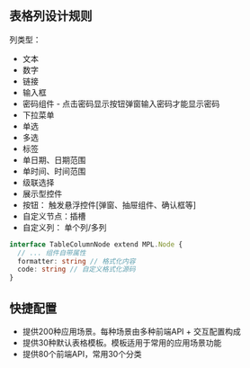 ## 表格列设计规则

列类型：

- 文本
- 数字
- 链接
- 输入框
- 密码组件 - 点击密码显示按钮弹窗输入密码才能显示密码
- 下拉菜单
- 单选
- 多选
- 标签
- 单日期、日期范围
- 单时间、时间范围
- 级联选择
- 展示型控件
- 按钮： 触发悬浮控件[弹窗、抽屉组件、确认框等]
- 自定义节点：插槽
- 自定义列： 单个列/多列

```typescript
interface TableColumnNode extend MPL.Node {
  // ... 组件自带属性
  formatter: string // 格式化内容
  code: string // 自定义格式化源码
}
```

## 快捷配置

- 提供200种应用场景。每种场景由多种前端API + 交互配置构成
- 提供30种默认表格模板。模板适用于常用的应用场景功能
- 提供80个前端API，常用30个分类
